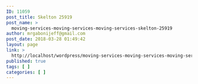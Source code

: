 ```yaml
---
ID: 11059
post_title: Skelton 25919
post_name: >
  moving-services-moving-services-moving-services-skelton-25919
author: mrgabonijeff@gmail.com
post_date: 2018-03-28 01:49:42
layout: page
link: >
  http://localhost/wordpress/moving-services-moving-services-moving-services-skelton-25919/
published: true
tags: [ ]
categories: [ ]
---
```

